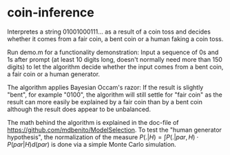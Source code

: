 # coin-inference
Interpretes a string 01001000111... as a result of a coin toss and decides whether it comes from a fair coin, a bent coin or a human faking a coin toss.

Run demo.m for a functionality demonstration: Input a sequence of 0s and 1s after prompt (at least 10 digits long, doesn't normally need more than 150 digits) to let the algorithm decide whether the input comes from a bent coin, a fair coin or a human generator.

The algorithm applies Bayesian Occam's razor: If the result is slightly "bent", for example "0100", the algorithm will still settle for "fair coin" as the result can more easily be explained by a fair coin than by a bent coin although the result does appear to be unbalanced.

The math behind the algorithm is explained in the doc-file of https://github.com/mdbenito/ModelSelection.
To test the "human generator hypothesis", the normalization of the measure $P(.|H) = \int P(.|par, H) \cdot P(par|H) d(par)$ is done via a simple Monte Carlo simulation.
